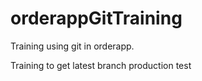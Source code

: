 # orderappGitTraining

Training using git in orderapp.

Training to get latest branch production
test
